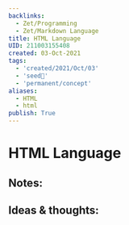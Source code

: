 ```yaml
---
backlinks:
  - Zet/Programming
  - Zet/Markdown Language
title: HTML Language
UID: 211003155408
created: 03-Oct-2021
tags:
  - 'created/2021/Oct/03'
  - 'seed🥜'
  - 'permanent/concept'
aliases:
  - HTML
  - html
publish: True
---
```

# HTML Language

## Notes:


## Ideas & thoughts:
